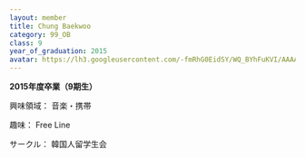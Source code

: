 ```yaml
---
layout: member
title: Chung Baekwoo
category: 99_OB
class: 9
year_of_graduation: 2015
avatar: https://lh3.googleusercontent.com/-fmRhG0EidSY/WQ_BYhFuKVI/AAAAAAAAqK8/tuyLfY94eeY-xe4218S0jxJ5eQgF9KWcACLcB/p-s300/10407581_10153106480724390_7541420063587934472_n-e1427084979306.jpg
---
```

**2015年度卒業（9期生）**

興味領域： 音楽・携帯



趣味： Free Line



サークル： 韓国人留学生会
